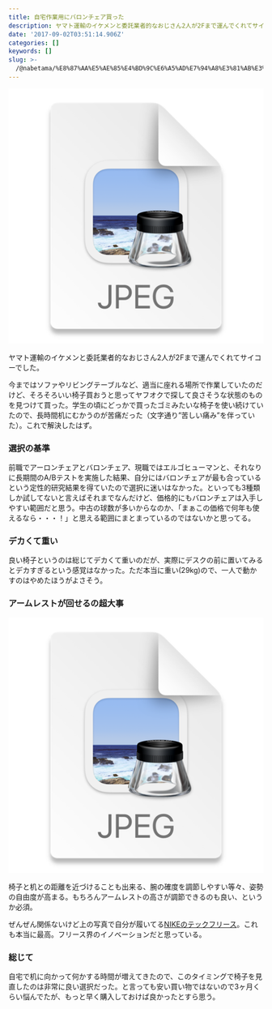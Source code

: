 ```yaml
---
title: 自宅作業用にバロンチェア買った
description: ヤマト運輸のイケメンと委託業者的なおじさん2人が2Fまで運んでくれてサイコーでした。
date: '2017-09-02T03:51:14.906Z'
categories: []
keywords: []
slug: >-
  /@nabetama/%E8%87%AA%E5%AE%85%E4%BD%9C%E6%A5%AD%E7%94%A8%E3%81%AB%E3%83%90%E3%83%AD%E3%83%B3%E3%83%81%E3%82%A7%E3%82%A2%E8%B2%B7%E3%81%A3%E3%81%9F-fe9c0bd57b96
---
```


![img.png](img.png)

ヤマト運輸のイケメンと委託業者的なおじさん2人が2Fまで運んでくれてサイコーでした。

今まではソファやリビングテーブルなど、適当に座れる場所で作業していたのだけど、そろそろいい椅子買おうと思ってヤフオクで探して良さそうな状態のものを見つけて買った。学生の頃にどっかで買ったゴミみたいな椅子を使い続けていたので、長時間机にむかうのが苦痛だった（文字通り”苦しい痛み”を伴っていた）。これで解決したはず。

### 選択の基準

前職でアーロンチェアとバロンチェア、現職ではエルゴヒューマンと、それなりに長期間のA/Bテストを実施した結果、自分にはバロンチェアが最も合っているという定性的研究結果を得ていたので選択に迷いはなかった。といっても3種類しか試してないと言えばそれまでなんだけど、価格的にもバロンチェアは入手しやすい範囲だと思う。中古の球数が多いからなのか、「まぁこの価格で何年も使えるなら・・・！」と思える範囲にまとまっているのではないかと思ってる。

### デカくて重い

良い椅子というのは総じてデカくて重いのだが、実際にデスクの前に置いてみるとデカすぎるという感覚はなかった。ただ本当に重い(29kg)ので、一人で動かすのはやめたほうがよさそう。

### アームレストが回せるの超大事

![img_1.png](img_1.png)

椅子と机との距離を近づけることも出来る、腕の確度を調節しやすい等々、姿勢の自由度が高まる。もちろんアームレストの高さが調節できるのも良い、というか必須。

ぜんぜん関係ないけど上の写真で自分が履いてる[NIKEのテックフリース](https://store.nike.com/jp/ja_jp/pw/%E3%83%86%E3%83%83%E3%82%AF%E3%83%91%E3%83%83%E3%82%AF/o6k)。これも本当に最高。フリース界のイノベーションだと思っている。

### 総じて

自宅で机に向かって何かする時間が増えてきたので、このタイミングで椅子を見直したのは非常に良い選択だった。と言っても安い買い物ではないので3ヶ月くらい悩んでたが、もっと早く購入しておけば良かったとすら思う。